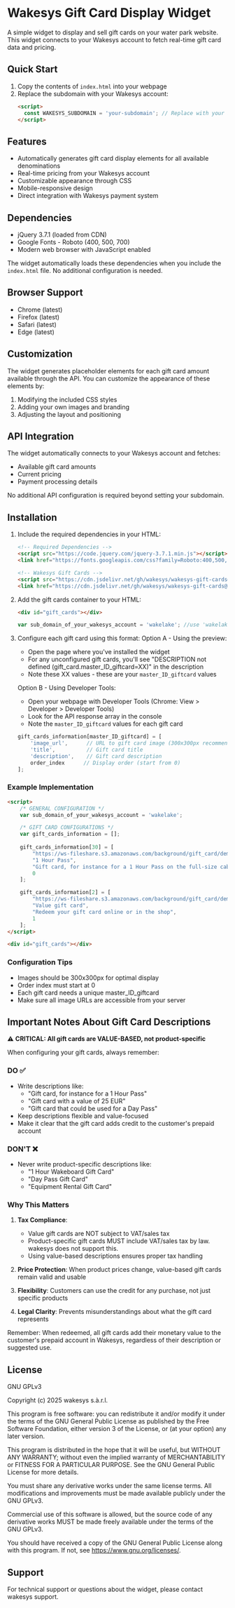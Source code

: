 # Wakesys Gift Card Display Widget

A simple widget to display and sell gift cards on your water park website. This widget connects to your Wakesys account to fetch real-time gift card data and pricing.

## Quick Start

1. Copy the contents of `index.html` into your webpage
2. Replace the subdomain with your Wakesys account:
   ```html
   <script>
     const WAKESYS_SUBDOMAIN = 'your-subdomain'; // Replace with your Wakesys subdomain
   </script>
   ```

## Features

- Automatically generates gift card display elements for all available denominations
- Real-time pricing from your Wakesys account
- Customizable appearance through CSS
- Mobile-responsive design
- Direct integration with Wakesys payment system

## Dependencies

- jQuery 3.7.1 (loaded from CDN)
- Google Fonts - Roboto (400, 500, 700)
- Modern web browser with JavaScript enabled

The widget automatically loads these dependencies when you include the `index.html` file. No additional configuration is needed.

## Browser Support

- Chrome (latest)
- Firefox (latest)
- Safari (latest)
- Edge (latest)

## Customization

The widget generates placeholder elements for each gift card amount available through the API. You can customize the appearance of these elements by:

1. Modifying the included CSS styles
2. Adding your own images and branding
3. Adjusting the layout and positioning

## API Integration

The widget automatically connects to your Wakesys account and fetches:
- Available gift card amounts
- Current pricing
- Payment processing details

No additional API configuration is required beyond setting your subdomain.

## Installation

1. Include the required dependencies in your HTML:
   ```html
   <!-- Required Dependencies -->
   <script src="https://code.jquery.com/jquery-3.7.1.min.js"></script>
   <link href="https://fonts.googleapis.com/css?family=Roboto:400,500,700" rel="stylesheet">
   
   <!-- Wakesys Gift Cards -->
   <script src="https://cdn.jsdelivr.net/gh/wakesys/wakesys-gift-cards@1.0.3/wakesysgiftcards.js"></script>
   <link href="https://cdn.jsdelivr.net/gh/wakesys/wakesys-gift-cards@1.0.3/wakesysgiftcards.css" rel="stylesheet">
   ```

2. Add the gift cards container to your HTML:
   ```html
   <div id="gift_cards"></div>
   ```
   ```javascript
   var sub_domain_of_your_wakesys_account = 'wakelake'; //use 'wakelake' to see the example work
   ```

2. Configure each gift card using this format:
   Option A - Using the preview:
   - Open the page where you've installed the widget
   - For any unconfigured gift cards, you'll see "DESCRIPTION not defined (gift_card.master_ID_giftcard=XX)" in the description
   - Note these XX values - these are your `master_ID_giftcard` values

   Option B - Using Developer Tools:
   - Open your webpage with Developer Tools (Chrome: View > Developer > Developer Tools)
   - Look for the API response array in the console
   - Note the `master_ID_giftcard` values for each gift card

   ```javascript
   gift_cards_information[master_ID_giftcard] = [
       'image_url',      // URL to gift card image (300x300px recommended)
       'title',          // Gift card title
       'description',    // Gift card description
       order_index      // Display order (start from 0)
   ];
   ```

### Example Implementation

```html
<script>
    /* GENERAL CONFIGURATION */
    var sub_domain_of_your_wakesys_account = 'wakelake';

    /* GIFT CARD CONFIGURATIONS */
    var gift_cards_information = [];
    
    gift_cards_information[30] = [
        "https://ws-fileshare.s3.amazonaws.com/background/gift_card/demo/1.png",
        "1 Hour Pass",
        "Gift card, for instance for a 1 Hour Pass on the full-size cable.",
        0
    ]; 

    gift_cards_information[2] = [
        "https://ws-fileshare.s3.amazonaws.com/background/gift_card/demo/2.png",
        "Value gift card",
        "Redeem your gift card online or in the shop",
        1
    ];
</script>

<div id="gift_cards"></div>
```

### Configuration Tips
- Images should be 300x300px for optimal display
- Order index must start at 0
- Each gift card needs a unique master_ID_giftcard
- Make sure all image URLs are accessible from your server

## Important Notes About Gift Card Descriptions

⚠️ **CRITICAL: All gift cards are VALUE-BASED, not product-specific**

When configuring your gift cards, always remember:

### DO ✅
- Write descriptions like:
  - "Gift card, for instance for a 1 Hour Pass"
  - "Gift card with a value of 25 EUR"
  - "Gift card that could be used for a Day Pass"
- Keep descriptions flexible and value-focused
- Make it clear that the gift card adds credit to the customer's prepaid account

### DON'T ❌
- Never write product-specific descriptions like:
  - "1 Hour Wakeboard Gift Card"
  - "Day Pass Gift Card"
  - "Equipment Rental Gift Card"

### Why This Matters

1. **Tax Compliance**: 
   - Value gift cards are NOT subject to VAT/sales tax
   - Product-specific gift cards MUST include VAT/sales tax by law. wakesys does not support this.
   - Using value-based descriptions ensures proper tax handling

2. **Price Protection**: When product prices change, value-based gift cards remain valid and usable
3. **Flexibility**: Customers can use the credit for any purchase, not just specific products
4. **Legal Clarity**: Prevents misunderstandings about what the gift card represents

Remember: When redeemed, all gift cards add their monetary value to the customer's prepaid account in Wakesys, regardless of their description or suggested use.

## License

GNU GPLv3

Copyright (c) 2025 wakesys s.à.r.l.

This program is free software: you can redistribute it and/or modify it under the terms of the GNU General Public License as published by the Free Software Foundation, either version 3 of the License, or (at your option) any later version.

This program is distributed in the hope that it will be useful, but WITHOUT ANY WARRANTY; without even the implied warranty of MERCHANTABILITY or FITNESS FOR A PARTICULAR PURPOSE. See the GNU General Public License for more details.

You must share any derivative works under the same license terms. All modifications and improvements must be made available publicly under the GNU GPLv3.

Commercial use of this software is allowed, but the source code of any derivative works MUST be made freely available under the terms of the GNU GPLv3.

You should have received a copy of the GNU General Public License along with this program. If not, see <https://www.gnu.org/licenses/>.

## Support

For technical support or questions about the widget, please contact wakesys support.